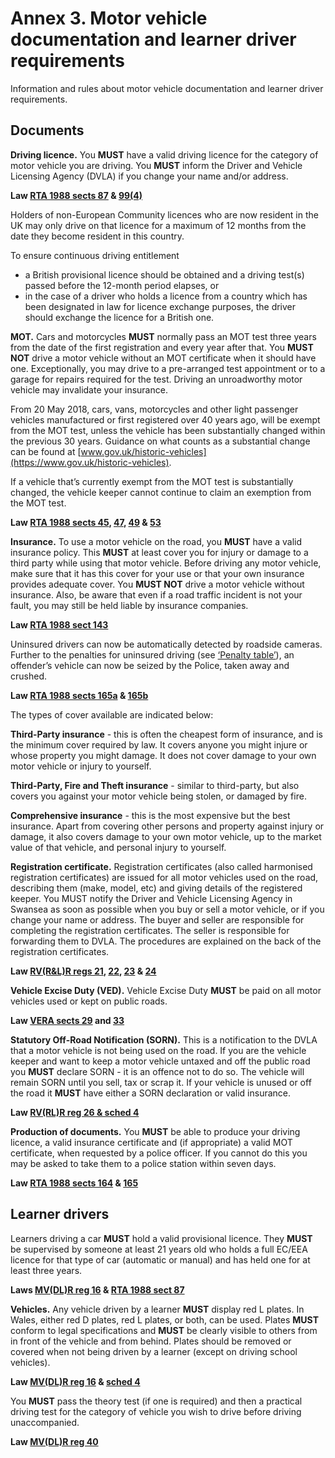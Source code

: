Annex 3. Motor vehicle documentation and learner driver requirements
====================================================================

Information and rules about motor vehicle documentation and learner driver requirements.

Documents
---------

**Driving licence.** You **MUST** have a valid driving licence for the category of motor vehicle you are driving. You **MUST** inform the Driver and Vehicle Licensing Agency (DVLA) if you change your name and/or address.

**Law [RTA 1988 sects 87](http://www.legislation.gov.uk/ukpga/1988/52/section/87) & [99(4)](http://www.legislation.gov.uk/ukpga/1988/52/section/99)**

Holders of non-European Community licences who are now resident in the UK may only drive on that licence for a maximum of 12 months from the date they become resident in this country.

To ensure continuous driving entitlement

* a British provisional licence should be obtained and a driving test(s) passed before the 12-month period elapses, or
* in the case of a driver who holds a licence from a country which has been designated in law for licence exchange purposes, the driver should exchange the licence for a British one.

**MOT.** Cars and motorcycles **MUST** normally pass an MOT test three years from the date of the first registration and every year after that. You **MUST NOT** drive a motor vehicle without an MOT certificate when it should have one. Exceptionally, you may drive to a pre-arranged test appointment or to a garage for repairs required for the test. Driving an unroadworthy motor vehicle may invalidate your insurance.

From 20 May 2018, cars, vans, motorcycles and other light passenger vehicles manufactured or first registered over 40 years ago, will be exempt from the MOT test, unless the vehicle has been substantially changed within the previous 30 years. Guidance on what counts as a substantial change can be found at [www.gov.uk/historic-vehicles](https://www.gov.uk/historic-vehicles).

If a vehicle that’s currently exempt from the MOT test is substantially changed, the vehicle keeper cannot continue to claim an exemption from the MOT test.

**Law [RTA 1988 sects 45](http://www.legislation.gov.uk/ukpga/1988/52/section/45), [47](http://www.legislation.gov.uk/ukpga/1988/52/section/47), [49](http://www.legislation.gov.uk/ukpga/1988/52/section/49) & [53](http://www.legislation.gov.uk/ukpga/1988/52/section/53)**

**Insurance.** To use a motor vehicle on the road, you **MUST** have a valid insurance policy. This **MUST** at least cover you for injury or damage to a third party while using that motor vehicle. Before driving any motor vehicle, make sure that it has this cover for your use or that your own insurance provides adequate cover. You **MUST NOT** drive a motor vehicle without insurance. Also, be aware that even if a road traffic incident is not your fault, you may still be held liable by insurance companies.

**Law [RTA 1988 sect 143](http://www.legislation.gov.uk/ukpga/1988/52/section/143)**

Uninsured drivers can now be automatically detected by roadside cameras. Further to the penalties for uninsured driving (see [‘Penalty table’](/pages/annex-5-penalties.md#penaltytable)), an offender’s vehicle can now be seized by the Police, taken away and crushed.

**Law [RTA 1988 sects 165a](http://www.legislation.gov.uk/ukpga/1988/52/section/165A) & [165b](http://www.legislation.gov.uk/ukpga/1988/52/section/165B)**

The types of cover available are indicated below:

**Third-Party insurance** - this is often the cheapest form of insurance, and is the minimum cover required by law. It covers anyone you might injure or whose property you might damage. It does not cover damage to your own motor vehicle or injury to yourself.

**Third-Party, Fire and Theft insurance** - similar to third-party, but also covers you against your motor vehicle being stolen, or damaged by fire.

**Comprehensive insurance** - this is the most expensive but the best insurance. Apart from covering other persons and property against injury or damage, it also covers damage to your own motor vehicle, up to the market value of that vehicle, and personal injury to yourself.

**Registration certificate.** Registration certificates (also called harmonised registration certificates) are issued for all motor vehicles used on the road, describing them (make, model, etc) and giving details of the registered keeper. You MUST notify the Driver and Vehicle Licensing Agency in Swansea as soon as possible when you buy or sell a motor vehicle, or if you change your name or address. The buyer and seller are responsible for completing the registration certificates. The seller is responsible for forwarding them to DVLA. The procedures are explained on the back of the registration certificates.

**Law [RV(R&L)R regs 21](http://www.legislation.gov.uk/uksi/2002/2742/regulation/21/made), [22](http://www.legislation.gov.uk/uksi/2002/2742/regulation/22/made), [23](http://www.legislation.gov.uk/uksi/2002/2742/regulation/23/made) & [24](http://www.legislation.gov.uk/uksi/2002/2742/regulation/24/made)**

**Vehicle Excise Duty (VED).** Vehicle Excise Duty **MUST** be paid on all motor vehicles used or kept on public roads.

**Law [VERA sects 29](http://www.legislation.gov.uk/ukpga/1994/22/section/29) and [33](http://www.legislation.gov.uk/ukpga/1994/22/section/33)**

**Statutory Off-Road Notification (SORN).** This is a notification to the DVLA that a motor vehicle is not being used on the road. If you are the vehicle keeper and want to keep a motor vehicle untaxed and off the public road you **MUST** declare SORN - it is an offence not to do so. The vehicle will remain SORN until you sell, tax or scrap it. If your vehicle is unused or off the road it **MUST** have either a SORN declaration or valid insurance.

**Law [RV(RL)R reg 26 & sched 4](http://www.legislation.gov.uk/uksi/2002/2742/regulation/26/made)**

**Production of documents.** You **MUST** be able to produce your driving licence, a valid insurance certificate and (if appropriate) a valid MOT certificate, when requested by a police officer. If you cannot do this you may be asked to take them to a police station within seven days.

**Law [RTA 1988 sects 164](http://www.legislation.gov.uk/ukpga/1988/52/section/164) & [165](http://www.legislation.gov.uk/ukpga/1988/52/section/165)**

Learner drivers
---------------

Learners driving a car **MUST** hold a valid provisional licence. They **MUST** be supervised by someone at least 21 years old who holds a full EC/EEA licence for that type of car (automatic or manual) and has held one for at least three years.

**Laws [MV(DL)R reg 16](http://www.legislation.gov.uk/uksi/1999/2864/regulation/16/made) & [RTA 1988 sect 87](http://www.legislation.gov.uk/ukpga/1988/52/section/87)**

**Vehicles.** Any vehicle driven by a learner **MUST** display red L plates. In Wales, either red D plates, red L plates, or both, can be used. Plates **MUST** conform to legal specifications and **MUST** be clearly visible to others from in front of the vehicle and from behind. Plates should be removed or covered when not being driven by a learner (except on driving school vehicles).

**Law [MV(DL)R reg 16](http://www.legislation.gov.uk/uksi/1999/2864/regulation/16/made) & [sched 4](http://www.legislation.gov.uk/uksi/1999/2864/schedule/4/made)**

You **MUST** pass the theory test (if one is required) and then a practical driving test for the category of vehicle you wish to drive before driving unaccompanied.

**Law [MV(DL)R reg 40](http://www.legislation.gov.uk/uksi/1999/2864/regulation/40/made)**
